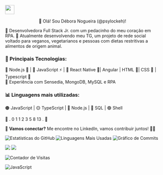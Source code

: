 <img src="https://media.giphy.com/media/hvRJCLFzcasrR4ia7z/giphy.gif" width="30px"/>

<p align="center">
👋 Olá! Sou Débora Nogueira (@psylockeh)!
</p>

🚀 Desenvolvedora Full Stack Jr. com um pedacinho do meu coração em RPA.
🌱 Atualmente desenvolvendo meu TG, um projeto de rede social voltado para veganos, vegetarianos e pessoas com dietas restritivas a alimentos de origem animal.

### 🎯 Principais Tecnologias:
🔹 Node.js 🚀 | 🔹 JavaScript ⚡ | 🔹 React Native 🚀| Angular | HTML 🔗| CSS  🚀 | Typescript 🔗  
🔸 Experiência com Sensedia, MongoDB, MySQL e RPA  

### 📊 Linguagens mais utilizadas:
🟠 JavaScript | 🟡 TypeScript | 🔵 Node.js | 🔴 SQL | 🟢 Shell  

💬 . 0 1 1 2 3 5 8 13 . 💬

📌 **Vamos conectar?** Me encontre no LinkedIn, vamos contribuir juntos! 🚀✨


![Estatísticas do GitHub](https://github-readme-stats.vercel.app/api?username=psylockeh&show_icons=true&theme=radical)
![Linguagens Mais Usadas](https://github-readme-stats.vercel.app/api/top-langs/?username=psylockeh&layout=compact&langs_count=10&theme=radical)
![Gráfico de Commits](https://github-readme-streak-stats.herokuapp.com/?user=psylockeh&theme=radical)

<p align="left">
  <a href="https://www.linkedin.com/in/nogueirad/"><img src="https://img.shields.io/badge/-LinkedIn-0077B5?style=flat&logo=Linkedin&logoColor=white"/></a>
  <a href="https://www.instagram.com/debora.cnh/"><img src="https://img.shields.io/badge/-Instagram-E4405F?style=flat&logo=Instagram&logoColor=white"/></a>
</p>


![Contador de Visitas](https://komarev.com/ghpvc/?username=psylockeh&color=blue)


![JavaScript](https://img.shields.io/badge/JavaScript-F7DF1E?style=for-the-badge&logo=javascript&logoColor=black)








